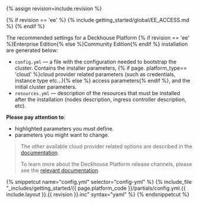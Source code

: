 {% assign revision=include.revision %}

{% if revision == 'ee' %}
{% include getting_started/global/EE_ACCESS.md %}
{% endif %}

The recommended settings for a Deckhouse Platform {% if revision == 'ee' %}Enterprise Edition{% else %}Community Edition{% endif %} installation are generated below:
- `config.yml` — a file with the configuration needed to bootstrap the cluster. Contains the installer parameters, {% if page. platform_type== 'cloud' %}cloud provider related parameters (such as credentials, instance type etc...){% else %} access parameters{% endif %}, and the initial cluster parameters.
- `resources.yml` — description of the resources that must be installed after the installation (nodes description, ingress controller description, etc).

**Please pay attention to**:
- <span class="mustChange">highlighted</span> parameters you *must* define.
- <span class="mightChange">parameters</span> you might want to change.

> The other available cloud provider related options are described in the [documentation](https://early.deckhouse.io/en/documentation/v1/kubernetes.html).
>
> To learn more about the Deckhouse Platform release channels, please see the [relevant documentation](/en/documentation/v1/deckhouse-release-channels.html).

{% snippetcut name="config.yml" selector="config-yml" %}
{% include_file "_includes/getting_started/{{ page.platform_code }}/partials/config.yml.{{ include.layout }}.{{ revision }}.inc" syntax="yaml" %}
{% endsnippetcut %}
